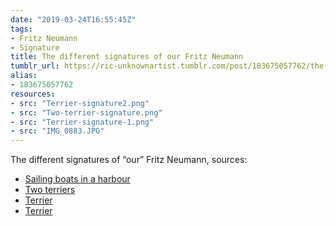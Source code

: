 ```yaml
---
date: "2019-03-24T16:55:45Z"
tags:
- Fritz Neumann
- Signature
title: The different signatures of our Fritz Neumann
tumblr_url: https://ric-unknownartist.tumblr.com/post/183675057762/the-different-signatures-of-our-fritz-neumann
alias:
- 183675057762
resources:
- src: "Terrier-signature2.png"
- src: "Two-terrier-signature.png"
- src: "Terrier-signature-1.png"
- src: "IMG_0883.JPG"
---
```


The different signatures of “our” Fritz Neumann, sources:

- [Sailing boats in a harbour](/post/183582046002)
- [Two terriers](/post/183582606652)
- [Terrier](/post/183592197152)
- [Terrier](/post/183592197152)
